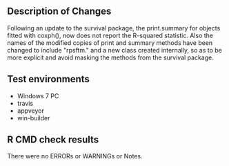 ## Description of Changes

Following an update to the survival package, the print.summary for objects fitted with coxph(), now does not report the R-squared statistic. Also the names of the modified copies of print and summary methods have been changed to include "rpsftm." and a new class created internally, so as to be more explicit and avoid masking the methods from the survival package.

## Test environments
* Windows 7 PC
* travis
* appveyor
* win-builder


## R CMD check results
There were no ERRORs or WARNINGs or Notes. 



